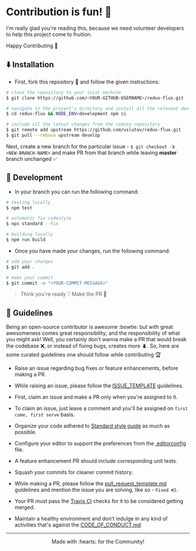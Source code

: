 # Contribution is fun! :green_heart:

I'm really glad you're reading this, because we need volunteer developers to help this project come to fruition.

Happy Contributing :slightly_smiling_face:

## :arrow_down: Installation

-   First, fork this repository :fork_and_knife: and follow the given instructions:

```bash
# clone the repository to your local machine
$ git clone https://github.com/<YOUR-GITHUB-USERNAME>/redux-flux.git

# navigate to the project's directory and install all the relevant dev-dependencies
$ cd redux-flux && NODE_ENV=development npm ci

# include all the latest changes from the remote repository
$ git remote add upstream https://github.com/vslutov/redux-flux.git
$ git pull --rebase upstream develop
```

Next, create a new branch for the particular issue - `$ git checkout -b <NEW-BRANCH-NAME>` and make PR from that branch while leaving **master** branch unchanged :white_check_mark:

## :construction: Development

-   In your branch you can run the following command:

```bash
# testing locally
$ npm test

# automatic fix codestyle
$ npx standard --fix

# building locally
$ npm run build
```

-   Once you have made your changes, run the following command:

```bash
# add your changes
$ git add .

# make your commit
$ git commit -m "<YOUR-COMMIT-MESSAGE>"
```

> Think you're ready :grey_question: Make the PR :tropical_drink:

## :page_with_curl: Guidelines

Being an open-source contributor is awesome :bowtie: but with great awesomeness comes great responsibility; and the responsibility of what you might ask! Well, you certainly don't wanna make a PR that would break the codebase :x:, or instead of fixing bugs, creates more :beetle:. So, here are some curated guidelines one should follow while contributing :trophy:

-   Raise an issue regarding bug fixes or feature enhancements, before making a PR.

-   While raising an issue, please follow the [ISSUE_TEMPLATE](.github/ISSUE_TEMPLATE) guidelines.

-   First, claim an issue and make a PR only when you're assigned to it.

-   To claim an issue, just leave a comment and you'll be assigned on `first come, first serve` basis.

-   Organize your code adhered to [Standard style guide][1] as much as possible.

-   Configure your editor to support the preferences from the [.editorconfig](.editorconfig) file.

-   A feature enhancement PR should include corresponding unit tests.

-   Squash your commits for cleaner commit history.

-   While making a PR, please follow the [pull_request_template.md](.github/pull_request_template.md) guidelines and mention the issue you are solving, like so - `Fixed #2`.

-   Your PR must pass the [Travis CI][2] checks for it to be considered getting merged.

-   Maintain a healthy environment and don't indulge in any kind of activities that's against the [CODE_OF_CONDUCT.md](CODE_OF_CONDUCT.md)

* * *

<p align="center">Made with :hearts: for the Community!</p>

[1]: https://standardjs.com/

[2]: https://travis-ci.org/
